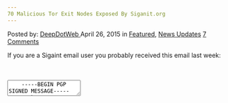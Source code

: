 ```yaml
---
70 Malicious Tor Exit Nodes Exposed By Siganit.org
---
```

<article class="post-listing post-10074 post type-post status-publish format-standard has-post-thumbnail hentry  tag-admin tag-sigaint">
    <div class="post-inner">
        <span>Posted by: <a href="https://www.deepdotweb.com/author/admin/" title="">DeepDotWeb </a></span>
    <span>April 26, 2015</span>
    <span>in <a href="https://www.deepdotweb.com/category/deepdot-news/" rel="category tag">Featured</a>, <a href="https://www.deepdotweb.com/category/news-updates/" rel="category tag">News Updates</a></span>
    <span><a href="https://www.deepdotweb.com/2015/04/26/70-malicious-tor-exit-nodes-exposed-by-siganit-org/#comments">7 Comments</a></span>
    </p>
    <div class="clear"></div>
    <div class="entry">
    <p>If you are a Sigaint email user you probably received this email last week:</p>
    <div id="crayon-59638b5d01897031208270" class="crayon-syntax crayon-theme-classic crayon-font-monaco crayon-os-pc print-yes notranslate" data-settings=" minimize scroll-mouseover" style=" margin-top: 12px; margin-bottom: 12px; font-size: 12px !important; line-height: 15px !important;">
    <div class="crayon-toolbar" data-settings=" mouseover overlay hide delay" style="font-size: 12px !important;height: 18px !important; line-height: 18px !important;"><span class="crayon-title"></span>
    <div class="crayon-tools" style="font-size: 12px !important;height: 18px !important; line-height: 18px !important;"><div class="crayon-button crayon-nums-button" title="Toggle Line Numbers"><div class="crayon-button-icon"></div></div><div class="crayon-button crayon-plain-button" title="Toggle Plain Code"><div class="crayon-button-icon"></div></div><div class="crayon-button crayon-wrap-button" title="Toggle Line Wrap"><div class="crayon-button-icon"></div></div><div class="crayon-button crayon-expand-button" title="Expand Code"><div class="crayon-button-icon"></div></div><div class="crayon-button crayon-copy-button" title="Copy"><div class="crayon-button-icon"></div></div><div class="crayon-button crayon-popup-button" title="Open Code In New Window"><div class="crayon-button-icon"></div></div></div></div>
    <div class="crayon-info" style="min-height: 16.8px !important; line-height: 16.8px !important;"></div>
    <div class="crayon-plain-wrap"><textarea wrap="soft" class="crayon-plain print-no" data-settings="dblclick" readonly style="-moz-tab-size:4; -o-tab-size:4; -webkit-tab-size:4; tab-size:4; font-size: 12px !important; line-height: 15px !important;">
    -----BEGIN PGP SIGNED MESSAGE-----
    Hash: SHA1
    
    Hello SIGAINT user,
    
    We have recently found out that over 70 Tor exit nodes have been rewriting
    the
    cleartext page on sigaint.org.
    
    We have reported the bad exit nodes to the Tor Project and they have been
    removed. We are actively coordinating with them to keep bad exit nodes off of
    the Tor network.
    
    If you have ever browsed to sigaint.org to find our onion address, your
    account
    may be at risk.
    
    We ask that our users change their password as a precaution if you feel you
    might have done the above.
    
    You can change your password by following this link:
    http://sigaintevyh2rzvw.onion/chpass.php
    
    This message is PGP signed so you can verify that it is authentic.
    
    Thank you,
    The Cats at SIGAINT
    -----BEGIN PGP SIGNATURE-----
    Version: GnuPG
    
    iQIcBAEBAgAGBQJVOFSNAAoJEM1IOzMPil9PD5MP/RQTnI7bhTeODxxYCfNNAPkp
    Q37cRp13vuOejN7ow+3FD9SjUf4IH8ACQmYbWDD2o1rbFZemK6QWLwTEe1/BqorG
    q1qFR4c+gpJDdp6IcppMFN1qRkxiuMeIxII0+i7Uv9z9rlMZCwiook5yHQ3TmOd7
    8o8RxXg+H6UT6xJHWtvaUSTncEC2QLcgeCGXDisPrUs3bSxPGs34Oq9jdbl46/4d
    nz0Tg8QpsMjefJ3i2AveQlosnrwP8CidU2xR2frwLfaxemd1122415HFBmGj5ohx
    3Q7mcT1boGHq9mccRFm1ojNFLas6WRQHyJcZ4CfLPuiS7fQbculUE1f+rZx5DFMo
    WfiQR0zjSklp2vYqUbW3bpZapSDaw334FKCJvwdKtmfz8eE9Ccy83gdhrwc9IO0D
    y8eHz+1ERDm4uWJVUetPt6lJb0X5Hc05+HxCcxQzpZLbvAcKAr2i346Ce+54aVlJ
    +l+c/BLznNIymF5hF+WFAjWRq+ijuGnXU4a3xbbVMGiLAvJWgrFkWXsyjd+GHSx4
    76MQfsW2zd9c9B+lC3lb1jIVllob4SeK8dQ7teC+hX+xZVIWEZRnB/EsqRpNJXsi
    QhQ3ciq41XpQeyCpRoAZP1hZI3FXaETsoU5PTXvaSHOx+yJAdDBmA4uLGbhiMWlh
    4iFX6Vw0IXgjPZcYVZti
    =Fkou
    -----END PGP SIGNATURE-----</textarea></div>
    <div class="crayon-main" style="">
    <table class="crayon-table">
    <tr class="crayon-row">
    <td class="crayon-nums " data-settings="show">
    <div class="crayon-nums-content" style="font-size: 12px !important; line-height: 15px !important;"><div class="crayon-num" data-line="crayon-59638b5d01897031208270-1">1</div><div class="crayon-num crayon-striped-num" data-line="crayon-59638b5d01897031208270-2">2</div><div class="crayon-num" data-line="crayon-59638b5d01897031208270-3">3</div><div class="crayon-num crayon-striped-num" data-line="crayon-59638b5d01897031208270-4">4</div><div class="crayon-num" data-line="crayon-59638b5d01897031208270-5">5</div><div class="crayon-num crayon-striped-num" data-line="crayon-59638b5d01897031208270-6">6</div><div class="crayon-num" data-line="crayon-59638b5d01897031208270-7">7</div><div class="crayon-num crayon-striped-num" data-line="crayon-59638b5d01897031208270-8">8</div><div class="crayon-num" data-line="crayon-59638b5d01897031208270-9">9</div><div class="crayon-num crayon-striped-num" data-line="crayon-59638b5d01897031208270-10">10</div><div class="crayon-num" data-line="crayon-59638b5d01897031208270-11">11</div><div class="crayon-num crayon-striped-num" data-line="crayon-59638b5d01897031208270-12">12</div><div class="crayon-num" data-line="crayon-59638b5d01897031208270-13">13</div><div class="crayon-num crayon-striped-num" data-line="crayon-59638b5d01897031208270-14">14</div><div class="crayon-num" data-line="crayon-59638b5d01897031208270-15">15</div><div class="crayon-num crayon-striped-num" data-line="crayon-59638b5d01897031208270-16">16</div><div class="crayon-num" data-line="crayon-59638b5d01897031208270-17">17</div><div class="crayon-num crayon-striped-num" data-line="crayon-59638b5d01897031208270-18">18</div><div class="crayon-num" data-line="crayon-59638b5d01897031208270-19">19</div><div class="crayon-num crayon-striped-num" data-line="crayon-59638b5d01897031208270-20">20</div><div class="crayon-num" data-line="crayon-59638b5d01897031208270-21">21</div><div class="crayon-num crayon-striped-num" data-line="crayon-59638b5d01897031208270-22">22</div><div class="crayon-num" data-line="crayon-59638b5d01897031208270-23">23</div><div class="crayon-num crayon-striped-num" data-line="crayon-59638b5d01897031208270-24">24</div><div class="crayon-num" data-line="crayon-59638b5d01897031208270-25">25</div><div class="crayon-num crayon-striped-num" data-line="crayon-59638b5d01897031208270-26">26</div><div class="crayon-num" data-line="crayon-59638b5d01897031208270-27">27</div><div class="crayon-num crayon-striped-num" data-line="crayon-59638b5d01897031208270-28">28</div><div class="crayon-num" data-line="crayon-59638b5d01897031208270-29">29</div><div class="crayon-num crayon-striped-num" data-line="crayon-59638b5d01897031208270-30">30</div><div class="crayon-num" data-line="crayon-59638b5d01897031208270-31">31</div><div class="crayon-num crayon-striped-num" data-line="crayon-59638b5d01897031208270-32">32</div><div class="crayon-num" data-line="crayon-59638b5d01897031208270-33">33</div><div class="crayon-num crayon-striped-num" data-line="crayon-59638b5d01897031208270-34">34</div><div class="crayon-num" data-line="crayon-59638b5d01897031208270-35">35</div><div class="crayon-num crayon-striped-num" data-line="crayon-59638b5d01897031208270-36">36</div><div class="crayon-num" data-line="crayon-59638b5d01897031208270-37">37</div><div class="crayon-num crayon-striped-num" data-line="crayon-59638b5d01897031208270-38">38</div><div class="crayon-num" data-line="crayon-59638b5d01897031208270-39">39</div><div class="crayon-num crayon-striped-num" data-line="crayon-59638b5d01897031208270-40">40</div><div class="crayon-num" data-line="crayon-59638b5d01897031208270-41">41</div><div class="crayon-num crayon-striped-num" data-line="crayon-59638b5d01897031208270-42">42</div><div class="crayon-num" data-line="crayon-59638b5d01897031208270-43">43</div><div class="crayon-num crayon-striped-num" data-line="crayon-59638b5d01897031208270-44">44</div></div>
    </td>
    <td class="crayon-code"><div class="crayon-pre" style="font-size: 12px !important; line-height: 15px !important; -moz-tab-size:4; -o-tab-size:4; -webkit-tab-size:4; tab-size:4;"><div class="crayon-line" id="crayon-59638b5d01897031208270-1"><span class="crayon-o">--</span><span class="crayon-o">--</span><span class="crayon-o">-</span><span class="crayon-e">BEGIN </span><span class="crayon-e">PGP </span><span class="crayon-t">SIGNED</span><span class="crayon-h"> </span><span class="crayon-v">MESSAGE</span><span class="crayon-o">--</span><span class="crayon-o">--</span><span class="crayon-o">-</span></div><div class="crayon-line crayon-striped-line" id="crayon-59638b5d01897031208270-2"><span class="crayon-v">Hash</span><span class="crayon-o">:</span><span class="crayon-h"> </span><span class="crayon-e">SHA1</span></div><div class="crayon-line" id="crayon-59638b5d01897031208270-3">&nbsp;</div><div class="crayon-line crayon-striped-line" id="crayon-59638b5d01897031208270-4"><span class="crayon-e">Hello </span><span class="crayon-e">SIGAINT </span><span class="crayon-v">user</span><span class="crayon-sy">,</span></div><div class="crayon-line" id="crayon-59638b5d01897031208270-5">&nbsp;</div><div class="crayon-line crayon-striped-line" id="crayon-59638b5d01897031208270-6"><span class="crayon-e">We </span><span class="crayon-e">have </span><span class="crayon-e">recently </span><span class="crayon-e">found </span><span class="crayon-e">out </span><span class="crayon-e">that </span><span class="crayon-i">over</span><span class="crayon-h"> </span><span class="crayon-cn">70</span><span class="crayon-h"> </span><span class="crayon-e">Tor </span><span class="crayon-e">exit </span><span class="crayon-e">nodes </span><span class="crayon-e">have </span><span class="crayon-e">been </span><span class="crayon-e">rewriting</span></div><div class="crayon-line" id="crayon-59638b5d01897031208270-7"><span class="crayon-e">the</span></div><div class="crayon-line crayon-striped-line" id="crayon-59638b5d01897031208270-8"><span class="crayon-e">cleartext </span><span class="crayon-e">page </span><span class="crayon-e">on </span><span class="crayon-v">sigaint</span><span class="crayon-sy">.</span><span class="crayon-v">org</span><span class="crayon-sy">.</span></div><div class="crayon-line" id="crayon-59638b5d01897031208270-9">&nbsp;</div><div class="crayon-line crayon-striped-line" id="crayon-59638b5d01897031208270-10"><span class="crayon-e">We </span><span class="crayon-e">have </span><span class="crayon-e">reported </span><span class="crayon-e">the </span><span class="crayon-e">bad </span><span class="crayon-e">exit </span><span class="crayon-e">nodes </span><span class="crayon-st">to</span><span class="crayon-h"> </span><span class="crayon-e">the </span><span class="crayon-e">Tor </span><span class="crayon-e">Project </span><span class="crayon-st">and</span><span class="crayon-h"> </span><span class="crayon-e">they </span><span class="crayon-e">have </span><span class="crayon-e">been</span></div><div class="crayon-line" id="crayon-59638b5d01897031208270-11"><span class="crayon-v">removed</span><span class="crayon-sy">.</span><span class="crayon-h"> </span><span class="crayon-e">We </span><span class="crayon-e">are </span><span class="crayon-e">actively </span><span class="crayon-e">coordinating </span><span class="crayon-e">with </span><span class="crayon-e">them </span><span class="crayon-st">to</span><span class="crayon-h"> </span><span class="crayon-e">keep </span><span class="crayon-e">bad </span><span class="crayon-e">exit </span><span class="crayon-e">nodes </span><span class="crayon-e">off </span><span class="crayon-e">of</span></div><div class="crayon-line crayon-striped-line" id="crayon-59638b5d01897031208270-12"><span class="crayon-e">the </span><span class="crayon-e">Tor </span><span class="crayon-v">network</span><span class="crayon-sy">.</span></div><div class="crayon-line" id="crayon-59638b5d01897031208270-13">&nbsp;</div><div class="crayon-line crayon-striped-line" id="crayon-59638b5d01897031208270-14"><span class="crayon-st">If</span><span class="crayon-h"> </span><span class="crayon-e">you </span><span class="crayon-e">have </span><span class="crayon-e">ever </span><span class="crayon-e">browsed </span><span class="crayon-st">to</span><span class="crayon-h"> </span><span class="crayon-v">sigaint</span><span class="crayon-sy">.</span><span class="crayon-e">org </span><span class="crayon-st">to</span><span class="crayon-h"> </span><span class="crayon-e">find </span><span class="crayon-e">our </span><span class="crayon-e">onion </span><span class="crayon-v">address</span><span class="crayon-sy">,</span><span class="crayon-h"> </span><span class="crayon-e">your</span></div><div class="crayon-line" id="crayon-59638b5d01897031208270-15"><span class="crayon-e">account</span></div><div class="crayon-line crayon-striped-line" id="crayon-59638b5d01897031208270-16"><span class="crayon-e">may </span><span class="crayon-e">be </span><span class="crayon-e">at </span><span class="crayon-v">risk</span><span class="crayon-sy">.</span></div><div class="crayon-line" id="crayon-59638b5d01897031208270-17">&nbsp;</div><div class="crayon-line crayon-striped-line" id="crayon-59638b5d01897031208270-18"><span class="crayon-e">We </span><span class="crayon-e">ask </span><span class="crayon-e">that </span><span class="crayon-e">our </span><span class="crayon-e">users </span><span class="crayon-e">change </span><span class="crayon-e">their </span><span class="crayon-e">password </span><span class="crayon-st">as</span><span class="crayon-h"> </span><span class="crayon-i">a</span><span class="crayon-h"> </span><span class="crayon-e">precaution </span><span class="crayon-st">if</span><span class="crayon-h"> </span><span class="crayon-e">you </span><span class="crayon-e">feel </span><span class="crayon-e">you</span></div><div class="crayon-line" id="crayon-59638b5d01897031208270-19"><span class="crayon-e">might </span><span class="crayon-e">have </span><span class="crayon-e">done </span><span class="crayon-e">the </span><span class="crayon-v">above</span><span class="crayon-sy">.</span></div><div class="crayon-line crayon-striped-line" id="crayon-59638b5d01897031208270-20">&nbsp;</div><div class="crayon-line" id="crayon-59638b5d01897031208270-21"><span class="crayon-e">You </span><span class="crayon-e">can </span><span class="crayon-e">change </span><span class="crayon-e">your </span><span class="crayon-e">password </span><span class="crayon-e">by </span><span class="crayon-e">following </span><span class="crayon-r">this</span><span class="crayon-h"> </span><span class="crayon-v">link</span><span class="crayon-o">:</span></div><div class="crayon-line crayon-striped-line" id="crayon-59638b5d01897031208270-22"><span class="crayon-v">http</span><span class="crayon-o">:</span><span class="crayon-c">//sigaintevyh2rzvw.onion/chpass.php</span></div><div class="crayon-line" id="crayon-59638b5d01897031208270-23">&nbsp;</div><div class="crayon-line crayon-striped-line" id="crayon-59638b5d01897031208270-24"><span class="crayon-r">This</span><span class="crayon-h"> </span><span class="crayon-e">message </span><span class="crayon-st">is</span><span class="crayon-h"> </span><span class="crayon-e">PGP </span><span class="crayon-t">signed</span><span class="crayon-h"> </span><span class="crayon-e">so </span><span class="crayon-e">you </span><span class="crayon-e">can </span><span class="crayon-e">verify </span><span class="crayon-e">that </span><span class="crayon-e">it </span><span class="crayon-st">is</span><span class="crayon-h"> </span><span class="crayon-v">authentic</span><span class="crayon-sy">.</span></div><div class="crayon-line" id="crayon-59638b5d01897031208270-25">&nbsp;</div><div class="crayon-line crayon-striped-line" id="crayon-59638b5d01897031208270-26"><span class="crayon-e">Thank </span><span class="crayon-v">you</span><span class="crayon-sy">,</span></div><div class="crayon-line" id="crayon-59638b5d01897031208270-27"><span class="crayon-e">The </span><span class="crayon-e">Cats </span><span class="crayon-e">at </span><span class="crayon-v">SIGAINT</span></div><div class="crayon-line crayon-striped-line" id="crayon-59638b5d01897031208270-28"><span class="crayon-o">--</span><span class="crayon-o">--</span><span class="crayon-o">-</span><span class="crayon-e">BEGIN </span><span class="crayon-e">PGP </span><span class="crayon-v">SIGNATURE</span><span class="crayon-o">--</span><span class="crayon-o">--</span><span class="crayon-o">-</span></div><div class="crayon-line" id="crayon-59638b5d01897031208270-29"><span class="crayon-v">Version</span><span class="crayon-o">:</span><span class="crayon-h"> </span><span class="crayon-e">GnuPG</span></div><div class="crayon-line crayon-striped-line" id="crayon-59638b5d01897031208270-30">&nbsp;</div><div class="crayon-line" id="crayon-59638b5d01897031208270-31"><span class="crayon-v">iQIcBAEBAgAGBQJVOFSNAAoJEM1IOzMPil9PD5MP</span><span class="crayon-o">/</span><span class="crayon-e">RQTnI7bhTeODxxYCfNNAPkp</span></div><div class="crayon-line crayon-striped-line" id="crayon-59638b5d01897031208270-32"><span class="crayon-v">Q37cRp13vuOejN7ow</span><span class="crayon-o">+</span><span class="crayon-cn">3FD9SjUf4IH8ACQmYbWDD2o1rbFZemK6QWLwTEe1</span><span class="crayon-o">/</span><span class="crayon-e">BqorG</span></div><div class="crayon-line" id="crayon-59638b5d01897031208270-33"><span class="crayon-v">q1qFR4c</span><span class="crayon-o">+</span><span class="crayon-v">gpJDdp6IcppMFN1qRkxiuMeIxII0</span><span class="crayon-o">+</span><span class="crayon-i">i7Uv9z9rlMZCwiook5yHQ3TmOd7</span></div><div class="crayon-line crayon-striped-line" id="crayon-59638b5d01897031208270-34"><span class="crayon-cn">8o8RxXg</span><span class="crayon-o">+</span><span class="crayon-v">H6UT6xJHWtvaUSTncEC2QLcgeCGXDisPrUs3bSxPGs34Oq9jdbl46</span><span class="crayon-o">/</span><span class="crayon-cn">4d</span></div><div class="crayon-line" id="crayon-59638b5d01897031208270-35"><span class="crayon-i">nz0Tg8QpsMjefJ3i2AveQlosnrwP8CidU2xR2frwLfaxemd1122415HFBmGj5ohx</span></div><div class="crayon-line crayon-striped-line" id="crayon-59638b5d01897031208270-36"><span class="crayon-cn">3Q7mcT1boGHq9mccRFm1ojNFLas6WRQHyJcZ4CfLPuiS7fQbculUE1f</span><span class="crayon-o">+</span><span class="crayon-e">rZx5DFMo</span></div><div class="crayon-line" id="crayon-59638b5d01897031208270-37"><span class="crayon-e">WfiQR0zjSklp2vYqUbW3bpZapSDaw334FKCJvwdKtmfz8eE9Ccy83gdhrwc9IO0D</span></div><div class="crayon-line crayon-striped-line" id="crayon-59638b5d01897031208270-38"><span class="crayon-v">y8eHz</span><span class="crayon-o">+</span><span class="crayon-cn">1ERDm4uWJVUetPt6lJb0X5Hc05</span><span class="crayon-o">+</span><span class="crayon-v">HxCcxQzpZLbvAcKAr2i346Ce</span><span class="crayon-o">+</span><span class="crayon-cn">54aVlJ</span></div><div class="crayon-line" id="crayon-59638b5d01897031208270-39"><span class="crayon-o">+</span><span class="crayon-v">l</span><span class="crayon-o">+</span><span class="crayon-v">c</span><span class="crayon-o">/</span><span class="crayon-v">BLznNIymF5hF</span><span class="crayon-o">+</span><span class="crayon-v">WFAjWRq</span><span class="crayon-o">+</span><span class="crayon-v">ijuGnXU4a3xbbVMGiLAvJWgrFkWXsyjd</span><span class="crayon-o">+</span><span class="crayon-i">GHSx4</span></div><div class="crayon-line crayon-striped-line" id="crayon-59638b5d01897031208270-40"><span class="crayon-cn">76MQfsW2zd9c9B</span><span class="crayon-o">+</span><span class="crayon-v">lC3lb1jIVllob4SeK8dQ7teC</span><span class="crayon-o">+</span><span class="crayon-v">hX</span><span class="crayon-o">+</span><span class="crayon-v">xZVIWEZRnB</span><span class="crayon-o">/</span><span class="crayon-e">EsqRpNJXsi</span></div><div class="crayon-line" id="crayon-59638b5d01897031208270-41"><span class="crayon-v">QhQ3ciq41XpQeyCpRoAZP1hZI3FXaETsoU5PTXvaSHOx</span><span class="crayon-o">+</span><span class="crayon-i">yJAdDBmA4uLGbhiMWlh</span></div><div class="crayon-line crayon-striped-line" id="crayon-59638b5d01897031208270-42"><span class="crayon-cn">4iFX6Vw0IXgjPZcYVZti</span></div><div class="crayon-line" id="crayon-59638b5d01897031208270-43"><span class="crayon-o">=</span><span class="crayon-v">Fkou</span></div><div class="crayon-line crayon-striped-line" id="crayon-59638b5d01897031208270-44"><span class="crayon-o">--</span><span class="crayon-o">--</span><span class="crayon-o">-</span><span class="crayon-st">END</span><span class="crayon-h"> </span><span class="crayon-e">PGP </span><span class="crayon-v">SIGNATURE</span><span class="crayon-o">--</span><span class="crayon-o">--</span><span class="crayon-o">-</span></div></div></td>
    </tr>
    </table>
    </div>
    </div>
    
    <p>
    <span style="text-decoration: underline;"><strong> And this is the story behind it as it was shared with us by the owner of <a href="http://www.deepdotweb.com/2015/02/16/interview-sigaint-darknet-email-admin/">sigaint darknet email</a> service:</strong></span></p>
    <p>We started noticing some strange circumstances. We usually get a few complaints from law enforcement per week regarding abusive users of the service.</p>
    <p>After the month of March had passed and we hadn&#8217;t had a single complaint we figured something strange was going on.</p>
    <p>About a week ago someone started trying to break into the servers that warehouse user data. The attacks were relentless. After a full audit we realized that the attacker didn&#8217;t get in. (We employ extensive exploit mitigations that deflect even worst 0day exploits.)</p>
    <p>Around the same time we received a complaint from a user that noticed that he had logged into an onion address that just didn&#8217;t look right after clicking the link from our clearnet abuse page on <a href="http://sigaint.org" target="_blank">sigaint.org</a>.</p>
    <p>This got our attention so we started scanning our abuse page from every single Tor exit node. We found 58 of them and reported them to the Tor Project privately using PGP. (We didn&#8217;t want to alert the attacker, and we wanted the results we were seeing to be reproducible on their end.)</p>
    <p>A member of the Tor Project wrote a plugin for the scanner they use and found even more exits. Some of them had literally just started the attack hours after we reported the first 58. We ended up with a total count of 71 bad Tor exit nodes. They have all since been blocked. The search for more of them continues.</p>
    <p>Our users were alerted as soon as we had confirmation that the nodes were on the BadExit list. Any one who had been using our abuse page to find the darknet onion URL was advised to change their password immediately.</p>
    <p>We think it could be a government that one or more of our users have angered in the past. The time line above could suggest this. Of course, there is no way for us to be sure and this is just speculation.</p>
    <p>In hindsight, we figure because they couldn&#8217;t just break in and spy they resorted to running 71 bad Tor exit nodes to alter the abuse page on <a href="http://sigaint.org" target="_blank">sigaint.org</a>.</p>
    <p><strong> Explanation of the attack:</strong></p>
    <p>SIGAINT lives inside of the darknet. This means that the entire service is hosted on &#8220;<strong>sigaintevyh2rzvw.onion</strong>&#8220;.</p>
    <p>We do operate a custom mail exit so our users can email people who have a regular clearnet email address. Sometimes users generate complaints. In order to ensure that the SIGAINT admins handle the clearnet complaints in a timely fashion we have an abuse page on <a href="http://sigaint.org" target="_blank">sigaint.org</a>. The <a href="http://sigaint.org" target="_blank">sigaint.org</a> abuse page has a link to the onion address.</p>
    <p>Initially <a href="http://sigaint.org" target="_blank">sigaint.org</a> was behind Cloudflare and had SSL capability, but as the months went by Cloudflare started loading captchas to those who were viewing the <a href="http://sigaint.org" target="_blank">sigaint.org</a> page from Tor. We started to get complaints mostly from people who use TAILS. We realized that people using TAILS without persistent storage (they can&#8217;t save bookmarks between reboots) were using the abuse page as a bootstrapping point to get at their email.</p>
    <p>In response to the captcha complaints, we turned Cloudflare off. (We still use them for DNS, but that&#8217;s all.) This happened months ago. The attack we witnessed followed.</p>
    <p>The attackers were altering the onion address on our clearnet abuse page. They were changing it to an onion address that they control. Initially, we thought it was to steal user credentials. Our support email history statistics told us that this simply wasn&#8217;t the case.</p>
    <p>After more investigation we realized that it was a sophisticated Man-In-The-Middle (MITM) attack. The bad onion address would sit in the middle between the user and the real site. It would read their email as they typed it and harvest any new emails that came in.</p>
    <p><strong>Why would they do this?</strong> A lot of darknet email doesn&#8217;t even leave the darknet anymore. Lots of users of SIGAINT email each other and other Tor-enabled mail services. There is no way to spy on email that doesn&#8217;t leave the darknet without spying on the mail service itself.</p>
    <p>For now, we are still using the clearnet abuse page for testing so we have not changed it yet. We are debating either putting TLS on the page or removing the onion link all together. We will probably do the latter, and routinely patrol the page from each exit node looking for rewrite attacks.</p>
    <p><strong>We still advocate that users keep browser bookmarks, or simply write the correct onion address on a piece of paper.<br/>
    </strong></p>
    <p>&#8220;<strong>sigaintevyh2rzvw.onion</strong>&#8220;.</p>
    </div>
    <span style="display:none"><a href="https://www.deepdotweb.com/tag/admin/" rel="tag">admin</a> <a href="https://www.deepdotweb.com/tag/sigaint/" rel="tag">sigaint</a></span> <span style="display:none" class="updated">2015-04-26</span>
    <div style="display:none" class="vcard author" itemprop="author" itemscope itemtype="http://schema.org/Person"><strong class="fn" itemprop="name">
    </div>
</article>

